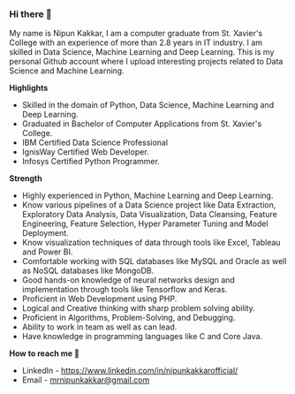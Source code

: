 ### Hi there 👋

My name is Nipun Kakkar, I am a computer graduate from St. Xavier's College with an experience of more than 2.8 years in IT industry.
I am skilled in Data Science, Machine Learning and Deep Learning.
This is my personal Github account where I upload interesting projects related to Data Science and Machine Learning.

**Highlights** 

* Skilled in the domain of Python, Data Science, Machine Learning and Deep Learning.
* Graduated in Bachelor of Computer Applications from St. Xavier's College.
* IBM Certified Data Science Professional
* IgnisWay Certified Web Developer.
* Infosys Certified Python Programmer.

**Strength** 

* Highly experienced in Python, Machine Learning and Deep Learning.
* Know various pipelines of a Data Science project like Data Extraction, Exploratory Data Analysis, Data Visualization, Data Cleansing, Feature Engineering, Feature Selection, Hyper Parameter Tuning and Model Deployment.
* Know visualization techniques of data through tools like Excel, Tableau and Power BI.
* Comfortable working with SQL databases like MySQL and Oracle as well as NoSQL databases like MongoDB.
* Good hands-on knowledge of neural networks design and implementation through tools like Tensorflow and Keras.
* Proficient in Web Development using PHP.
* Logical and Creative thinking with sharp problem solving ability.
* Proficient in Algorithms, Problem-Solving, and Debugging.
* Ability to work in team as well as can lead.
* Have knowledge in programming languages like C and Core Java.

**How to reach me 📱**
    
* LinkedIn - https://www.linkedin.com/in/nipunkakkarofficial/
* Email    - mrnipunkakkar@gmail.com
